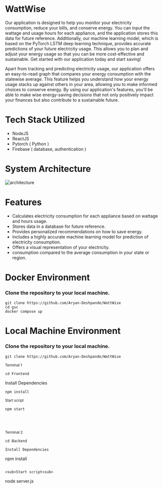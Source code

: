 # WattWise

Our application is designed to help you monitor your electricity consumption, reduce your bills, and conserve energy. You can input the wattage and usage hours for each appliance, and the application stores this data for future reference. Additionally, our machine learning model, which is based on the PyTorch LSTM deep learning technique, provides accurate predictions of your future electricity usage. This allows you to plan and adjust your energy usage so that you can be more cost-effective and sustainable. Get started with our application today and start saving!

Apart from tracking and predicting electricity usage, our application offers an easy-to-read graph that compares your energy consumption with the statewise average. This feature helps you understand how your energy usage stacks up against others in your area, allowing you to make informed choices to conserve energy. By using our application's features, you'll be able to make wise energy-saving decisions that not only positively impact your finances but also contribute to a sustainable future.


# Tech Stack Utilized
- NodeJS 
- ReactJS
- Pytorch ( Python )
- Firebase ( database, authentication )

# System Architecture
![architecture](https://cdn.discordapp.com/attachments/835750351621718030/1091396806518251530/final.png)

# Features
- Calculates electricity consumption for each appliance based on wattage and hours usage.
- Stores data in a database for future reference.
- Provides personalized recommendations on how to save energy.
- Includes a highly accurate machine learning model for prediction of electricity consumption.
- Offers a visual representation of your electricity.
- consumption compared to the average consumption in your state or region.

# Docker Environment
### Clone the repository to your local machine.
```
git clone https://github.com/Aryan-Deshpande/WattWise
cd gsc
docker compose up
```

# Local Machine Environment
### Clone the repository to your local machine.
```
git clone https://github.com/Aryan-Deshpande/WattWise
```

<sub>Terminal 1<sub>

```
cd Frontend
```

Install Dependencies
```
npm install
```

<sub>Start script<sub>
```
npm start
```
<br>
<br>

<sub>Terminal 2<sub>
```
cd Backend

Install Dependencies
```
npm install
```

<sub>Start script<sub>
```
node server.js
```
